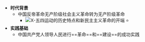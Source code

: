 - **时代背景**
	- 中国反帝革命无产阶级社会主义革命转为无产阶级革命
		- ![X-五四运动的历史特点和新民主主义革命的开端 ⭐](考研/政治/X-五四运动的历史特点和新民主主义革命的开端%20⭐.md#^6pondn)
- **实践基础**
	- 中国共产党人领导人民进行==革命==和==建设==的成功实践